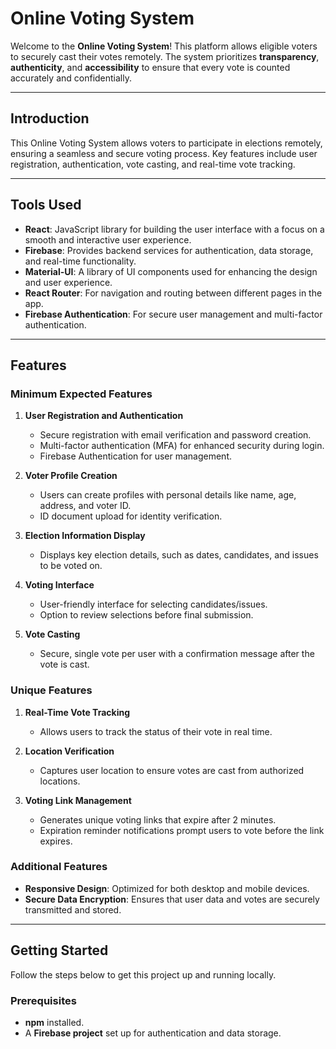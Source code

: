 # Online Voting System

Welcome to the **Online Voting System**! This platform allows eligible voters to securely cast their votes remotely. The system prioritizes **transparency**, **authenticity**, and **accessibility** to ensure that every vote is counted accurately and confidentially.

---

## Introduction

This Online Voting System allows voters to participate in elections remotely, ensuring a seamless and secure voting process. Key features include user registration, authentication, vote casting, and real-time vote tracking.

---

## Tools Used

- **React**: JavaScript library for building the user interface with a focus on a smooth and interactive user experience.
- **Firebase**: Provides backend services for authentication, data storage, and real-time functionality.
- **Material-UI**: A library of UI components used for enhancing the design and user experience.
- **React Router**: For navigation and routing between different pages in the app.
- **Firebase Authentication**: For secure user management and multi-factor authentication.

---

## Features

### Minimum Expected Features

1. **User Registration and Authentication**
   - Secure registration with email verification and password creation.
   - Multi-factor authentication (MFA) for enhanced security during login.
   - Firebase Authentication for user management.

2. **Voter Profile Creation**
   - Users can create profiles with personal details like name, age, address, and voter ID.
   - ID document upload for identity verification.

3. **Election Information Display**
   - Displays key election details, such as dates, candidates, and issues to be voted on.

4. **Voting Interface**
   - User-friendly interface for selecting candidates/issues.
   - Option to review selections before final submission.

5. **Vote Casting**
   - Secure, single vote per user with a confirmation message after the vote is cast.

### Unique Features

1. **Real-Time Vote Tracking**
   - Allows users to track the status of their vote in real time.

2. **Location Verification**
   - Captures user location to ensure votes are cast from authorized locations.

3. **Voting Link Management**
   - Generates unique voting links that expire after 2 minutes.
   - Expiration reminder notifications prompt users to vote before the link expires.

### Additional Features

- **Responsive Design**: Optimized for both desktop and mobile devices.
- **Secure Data Encryption**: Ensures that user data and votes are securely transmitted and stored.

---

## Getting Started

Follow the steps below to get this project up and running locally.

### Prerequisites

- **npm** installed.
- A **Firebase project** set up for authentication and data storage.

